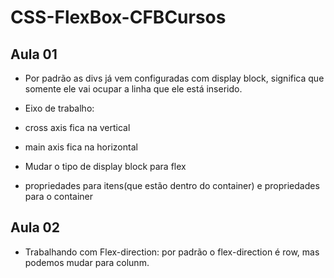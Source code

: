 # CSS-FlexBox-CFBCursos

## Aula 01

- Por padrão as divs já vem configuradas com display block, significa que somente ele vai ocupar a linha que ele está inserido.

- Eixo de trabalho:

- cross axis fica na vertical

- main axis fica na horizontal

- Mudar o tipo de display block para flex

- propriedades para itens(que estão dentro do container) e propriedades para o container

## Aula 02

- Trabalhando com Flex-direction: por padrão o flex-direction é row, mas podemos mudar para colunm.
